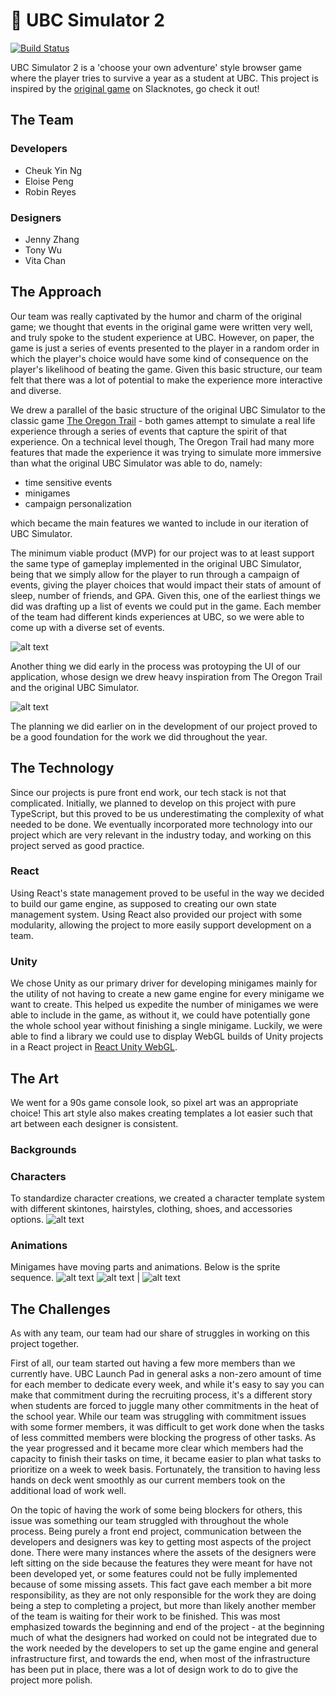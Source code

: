 # :thought_balloon: UBC Simulator 2

[![Build Status](https://travis-ci.com/ubclaunchpad/ubcsim2.svg?branch=master)](https://travis-ci.com/ubclaunchpad/ubcsim2)

UBC Simulator 2 is a 'choose your own adventure' style browser game where the player tries to survive a year as a student at UBC.
This project is inspired by the [original game](https://slacknotes.com/ubcsimulator) on Slacknotes, go check it out!

## The Team

### Developers

- Cheuk Yin Ng
- Eloise Peng
- Robin Reyes

### Designers

- Jenny Zhang
- Tony Wu
- Vita Chan

## The Approach

Our team was really captivated by the humor and charm of the original game; we thought that events in the original game were written very well, and truly spoke to the student experience at UBC. However, on paper, the game is just a series of events presented to the player in a random order in which the player's choice would have some kind of consequence on the player's likelihood of beating the game. Given this basic structure, our team felt that there was a lot of potential to make the experience more interactive and diverse.

We drew a parallel of the basic structure of the original UBC Simulator to the classic game [The Oregon Trail](https://en.wikipedia.org/wiki/The_Oregon_Trail_(series)) - both games attempt to simulate a real life experience through a series of events that capture the spirit of that experience. On a technical level though, The Oregon Trail had many more features that made the experience it was trying to simulate more immersive than what the original UBC Simulator was able to do, namely:

- time sensitive events
- minigames
- campaign personalization

which became the main features we wanted to include in our iteration of UBC Simulator.

The minimum viable product (MVP) for our project was to at least support the same type of gameplay implemented in the original UBC Simulator, being that we simply allow for the player to run through a campaign of events, giving the player choices that would impact their stats of amount of sleep, number of friends, and GPA. Given this, one of the earliest things we did was drafting up a list of events we could put in the game. Each member of the team had different kinds experiences at UBC, so we were able to come up with a diverse set of events.

![alt text](showcase_images/event_drafting.png)

Another thing we did early in the process was protoyping the UI of our application, whose design we drew heavy inspiration from The Oregon Trail and the original UBC Simulator.

![alt text](showcase_images/ui_prototypes.png)

The planning we did earlier on in the development of our project proved to be a good foundation for the work we did throughout the year.

## The Technology

Since our projects is pure front end work, our tech stack is not that complicated. Initially, we planned to develop on this project with pure TypeScript, but this proved to be us underestimating the complexity of what needed to be done. We eventually incorporated more technology into our project which are very relevant in the industry today, and working on this project served as good practice.

### React

Using React's state management proved to be useful in the way we decided to build our game engine, as supposed to creating our own state management system. Using React also provided our project with some modularity, allowing the project to more easily support development on a team.

### Unity

We chose Unity as our primary driver for developing minigames mainly for the utility of not having to create a new game engine for every minigame we want to create. This helped us expedite the number of minigames we were able to include in the game, as without it, we could have potentially gone the whole school year without finishing a single minigame. Luckily, we were able to find a library we could use to display WebGL builds of Unity projects in a React project in [React Unity WebGL](https://github.com/elraccoone/react-unity-webgl).

## The Art

We went for a 90s game console look, so pixel art was an appropriate choice! This art style also makes creating templates a lot easier such that art between each designer is consistent.

### Backgrounds
### Characters

To standardize character creations, we created a character template system with different skintones, hairstyles, clothing, shoes, and accessories options.
![alt text](showcase_images/character_sheet.png)

### Animations

Minigames have moving parts and animations. Below is the sprite sequence.
![alt text](showcase_images/animation_sequence.png)
![alt text](showcase_images/skaterboi.gif) | ![alt text](showcase_images/squirrel.gif)

## The Challenges

As with any team, our team had our share of struggles in working on this project together.

First of all, our team started out having a few more members than we currently have. UBC Launch Pad in general asks a non-zero amount of time for each member to dedicate every week, and while it's easy to say you can make that commitment during the recruiting process, it's a different story when students are forced to juggle many other commitments in the heat of the school year. While our team was struggling with commitment issues with some former members, it was difficult to get work done when the tasks of less committed members were blocking the progress of other tasks. As the year progressed and it became more clear which members had the capacity to finish their tasks on time, it became easier to plan what tasks to prioritize on a week to week basis. Fortunately, the transition to having less hands on deck went smoothly as our current members took on the additional load of work well.

On the topic of having the work of some being blockers for others, this issue was something our team struggled with throughout the whole process. Being purely a front end project, communication between the developers and designers was key to getting most aspects of the project done. There were many instances where the assets of the designers were left sitting on the side because the features they were meant for have not been developed yet, or some features could not be fully implemented because of some missing assets. This fact gave each member a bit more responsibility, as they are not only responsible for the work they are doing being a step to completing a project, but more than likely another member of the team is waiting for their work to be finished. This was most emphasized towards the beginning and end of the project - at the beginning much of what the designers had worked on could not be integrated due to the work needed by the developers to set up the game engine and general infrastructure first, and towards the end, when most of the infrastructure has been put in place, there was a lot of design work to do to give the project more polish.
